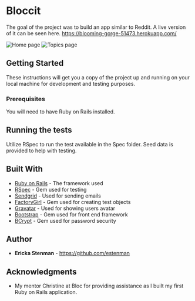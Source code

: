 # Bloccit

The goal of the project was to build an app similar to Reddit. A live version of it can be seen here. https://blooming-gorge-51473.herokuapp.com/

![Home page](https://user-images.githubusercontent.com/23269503/32982266-97244d06-cc36-11e7-8f1f-0fe7e04c9f98.png)
![Topics page](https://user-images.githubusercontent.com/23269503/32982264-927a56b0-cc36-11e7-8120-a1cf1099621f.png)

## Getting Started

These instructions will get you a copy of the project up and running on your local machine for development and testing purposes.

### Prerequisites

You will need to have Ruby on Rails installed.


## Running the tests

Utilize RSpec to run the test available in the Spec folder. Seed data is provided to help with testing.

## Built With

* [Ruby on Rails](http://guides.rubyonrails.org/) - The framework used
* [RSpec](http://rspec.info/documentation/) - Gem used for testing
* [Sendgrid](https://sendgrid.com/docs) - Used for sending emails
* [FactoryGirl](https://rubygems.org/gems/factory_girl/versions/4.5.0) - Gem used for creating test objects
* [Gravatar](https://en.gravatar.com/site/implement/) - Used for showing users avatar
* [Bootstrap](https://rubygems.org/gems/bootstrap/versions/4.0.0.alpha4) - Gem used for front end framework
* [BCrypt](https://rubygems.org/gems/bcrypt/versions/3.1.11) - Gem used for password security

## Author

* **Ericka Stenman** - https://github.com/estenman


## Acknowledgments

* My mentor Christine at Bloc for providing assistance as I built my first Ruby on Rails application.
